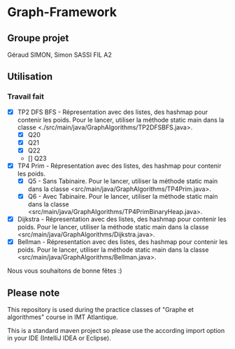 # Graph-Framework

## Groupe projet

Géraud SIMON, Simon SASSI FIL A2

## Utilisation

### Travail fait 

-   [x] TP2 DFS BFS - Répresentation avec des listes, des hashmap pour contenir les poids. Pour le lancer, utiliser la méthode static main dans la classe <./src/main/java/GraphAlgorithms/TP2DFSBFS.java>.
    -   [x] Q20
    -   [x] Q21
    -   [x] Q22
    -   [] Q23
-   [x] TP4 Prim - Répresentation avec des listes, des hashmap pour contenir les poids.
    -   [x] Q5 - Sans Tabinaire. Pour le lancer, utiliser la méthode static main dans la classe <src/main/java/GraphAlgorithms/TP4Prim.java>.
    -   [x] Q6 - Avec Tabinaire. Pour le lancer, utiliser la méthode static main dans la classe <src/main/java/GraphAlgorithms/TP4PrimBinaryHeap.java>.
-   [x] Dijkstra - Répresentation avec des listes, des hashmap pour contenir les poids. Pour le lancer, utiliser la méthode static main dans la classe <src/main/java/GraphAlgorithms/Dijkstra.java>.
-   [x] Bellman - Répresentation avec des listes, des hashmap pour contenir les poids. Pour le lancer, utiliser la méthode static main dans la classe <src/main/java/GraphAlgorithms/Bellman.java>.

Nous vous souhaitons de bonne fêtes :)

## Please note

This repository is used during the practice classes of "Graphe et algorithmes" course in IMT Atlantique.

This is a standard maven project so please use the according import option in your IDE (IntelliJ IDEA or Eclipse).
